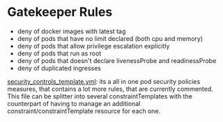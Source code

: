 # Gatekeeper Rules

- deny of docker images with latest tag
- deny of pods that have no limit declared (both cpu and memory)
- deny of pods that allow privilege escalation explicitly
- deny of pods that run as root
- deny of pods that doesn't declare livenessProbe and readinessProbe
- deny of duplicated ingresses

[security_controls_template.yml](templates/security_controls_template.yml): its a all in one pod security policies
measures, that contains a lot more rules, that are currently commented. This file can be splitter into several constraintTemplates with the counterpart of having to manage an additional constraint/constraintTemplate resource for each one.
